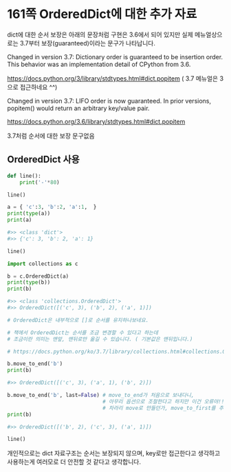 # 161쪽 OrderedDict에 대한 추가 자료

dict에 대한 순서 보장은 아래의 문장처럼 구현은 3.6에서 되어 있지만
실제 메뉴얼상으로는 3.7부터 보장(guaranteed)이라는 문구가 나타납니다. 

Changed in version 3.7: Dictionary order is guaranteed to be insertion order. This behavior was an implementation detail of CPython from 3.6.

https://docs.python.org/3/library/stdtypes.html#dict.popitem
( 3.7 메뉴얼은 3으로 접근하네요 ^^)

Changed in version 3.7: LIFO order is now guaranteed. In prior versions, popitem() would return an arbitrary key/value pair.

https://docs.python.org/3.6/library/stdtypes.html#dict.popitem

3.7처럼 순서에 대한 보장 문구없음


## OrderedDict 사용

```python
def line():
    print('-'*80)

line()

a = { 'c':3, 'b':2, 'a':1,  }
print(type(a))
print(a)

#>> <class 'dict'>
#>> {'c': 3, 'b': 2, 'a': 1}

line()

import collections as c

b = c.OrderedDict(a)
print(type(b))
print(b)

#>> <class 'collections.OrderedDict'>
#>> OrderedDict([('c', 3), ('b', 2), ('a', 1)])

# OrderedDict은 내부적으로 []로 순서를 유지하나보네요.

# 책에서 OrderedDict는 순서를 조금 변경할 수 있다고 하는데
# 조금이란 의미는 맨앞, 맨뒤로만 옮길 수 있습니다. ( 기본값은 맨뒤입니다.)

# https://docs.python.org/ko/3.7/library/collections.html#collections.OrderedDict.popitem

b.move_to_end('b')
print(b) 

#>> OrderedDict([('c', 3), ('a', 1), ('b', 2)])

b.move_to_end('b', last=False) # move_to_end가 처음으로 보내다니, 
                               # 아무리 옵션으로 조절한다고 하지만 이건 오류야!!!!!!
                               # 차라리 move로 만들던가, move_to_first를 추가하지...쩝 
print(b) 

#>> OrderedDict([('b', 2), ('c', 3), ('a', 1)])

line()
```

개인적으로는 dict 자료구조는 순서는 보장되지 않으며, key로만 접근한다고 생각하고 사용하는게
여러모로 더 안전할 것 같다고 생각합니다.